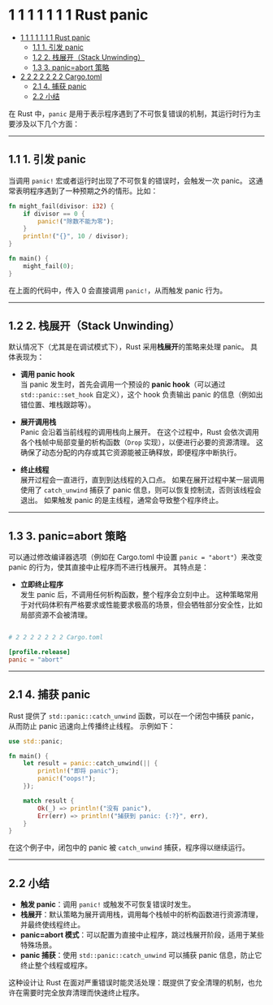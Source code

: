 # 1 1 1 1 1 1 1 Rust panic

<!-- TOC START -->
- [1 1 1 1 1 1 1 Rust panic](#1-1-1-1-1-1-1-rust-panic)
  - [1.1 1. 引发 panic](#1-引发-panic)
  - [1.2 2. 栈展开（Stack Unwinding）](#2-栈展开（stack-unwinding）)
  - [1.3 3. panic=abort 策略](#3-panic=abort-策略)
- [2 2 2 2 2 2 2 Cargo.toml](#2-2-2-2-2-2-2-cargotoml)
  - [2.1 4. 捕获 panic](#4-捕获-panic)
  - [2.2 小结](#小结)
<!-- TOC END -->

在 Rust 中，`panic` 是用于表示程序遇到了不可恢复错误的机制，其运行时行为主要涉及以下几个方面：

---

## 1.1 1. 引发 panic

当调用 `panic!` 宏或者运行时出现了不可恢复的错误时，会触发一次 panic。
这通常表明程序遇到了一种预期之外的情形。比如：

```rust:src/main.rs
fn might_fail(divisor: i32) {
    if divisor == 0 {
        panic!("除数不能为零");
    }
    println!("{}", 10 / divisor);
}

fn main() {
    might_fail(0);
}

```

在上面的代码中，传入 0 会直接调用 `panic!`，从而触发 panic 行为。

---

## 1.2 2. 栈展开（Stack Unwinding）

默认情况下（尤其是在调试模式下），Rust 采用**栈展开**的策略来处理 panic。
具体表现为：

- **调用 panic hook**  
  当 panic 发生时，首先会调用一个预设的 **panic hook**（可以通过 `std::panic::set_hook` 自定义），这个 hook 负责输出 panic 的信息（例如出错位置、堆栈跟踪等）。

- **展开调用栈**  
  Panic 会沿着当前线程的调用栈向上展开。
  在这个过程中，Rust 会依次调用各个栈帧中局部变量的析构函数（`Drop` 实现），以便进行必要的资源清理。
  这确保了动态分配的内存或其它资源能被正确释放，即便程序中断执行。

- **终止线程**  
  展开过程会一直进行，直到到达线程的入口点。
  如果在展开过程中某一层调用使用了 `catch_unwind` 捕获了 panic 信息，则可以恢复控制流，否则该线程会退出。
  如果触发 panic 的是主线程，通常会导致整个程序终止。

---

## 1.3 3. panic=abort 策略

可以通过修改编译器选项（例如在 Cargo.toml 中设置 `panic = "abort"`）来改变 panic 的行为，使其直接中止程序而不进行栈展开。
其特点是：

- **立即终止程序**  
  发生 panic 后，不调用任何析构函数，整个程序会立刻中止。
  这种策略常用于对代码体积有严格要求或性能要求极高的场景，但会牺牲部分安全性，比如局部资源不会被清理。

```toml

# 2 2 2 2 2 2 2 Cargo.toml

[profile.release]
panic = "abort"

```

---

## 2.1 4. 捕获 panic

Rust 提供了 `std::panic::catch_unwind` 函数，可以在一个闭包中捕获 panic，从而防止 panic 迅速向上传播终止线程。
示例如下：

```rust:src/main.rs
use std::panic;

fn main() {
    let result = panic::catch_unwind(|| {
        println!("即将 panic");
        panic!("oops!");
    });

    match result {
        Ok(_) => println!("没有 panic"),
        Err(err) => println!("捕获到 panic: {:?}", err),
    }
}

```

在这个例子中，闭包中的 panic 被 `catch_unwind` 捕获，程序得以继续运行。

---

## 2.2 小结

- **触发 panic**：调用 `panic!` 或触发不可恢复错误时发生。
- **栈展开**：默认策略为展开调用栈，调用每个栈帧中的析构函数进行资源清理，并最终使线程终止。
- **panic=abort 模式**：可以配置为直接中止程序，跳过栈展开阶段，适用于某些特殊场景。
- **panic 捕获**：使用 `std::panic::catch_unwind` 可以捕获 panic 信息，防止它终止整个线程或程序。

这种设计让 Rust 在面对严重错误时能灵活处理：既提供了安全清理的机制，也允许在需要时完全放弃清理而快速终止程序。
